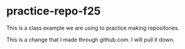 # practice-repo-f25
This is a class example we are using to practice making repositories.

This is a change that I made through github.com. I will pull it down.
